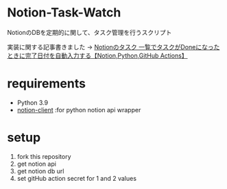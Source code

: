 # Notion-Task-Watch

NotionのDBを定期的に関して、タスク管理を行うスクリプト

実装に関する記事書きました → [Notionのタスク 一覧でタスクがDoneになったときに完了日付を自動入力する【Notion,Python,GitHub Actions】](https://ayousanz.hatenadiary.jp/entry/Notion%E3%81%AE%E3%82%BF%E3%82%B9%E3%82%AF_%E4%B8%80%E8%A6%A7%E3%81%A7%E3%82%BF%E3%82%B9%E3%82%AF%E3%81%8CDone%E3%81%AB%E3%81%AA%E3%81%A3%E3%81%9F%E3%81%A8%E3%81%8D%E3%81%AB%E5%AE%8C%E4%BA%86%E6%97%A5%E4%BB%98)

# requirements
* Python 3.9
* [notion-client](https://github.com/ramnes/notion-sdk-py) :for python notion api wrapper

# setup
1. fork this repository
2. get notion api
3. get notion db url
4. set gitHub action secret for 1 and 2 values
